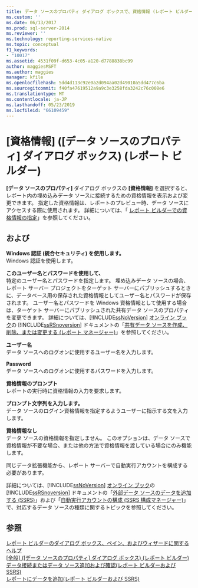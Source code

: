 ```yaml
---
title: データ ソースのプロパティ ダイアログ ボックスで、資格情報 (レポート ビルダー) |Microsoft Docs
ms.custom: ''
ms.date: 06/13/2017
ms.prod: sql-server-2014
ms.reviewer: ''
ms.technology: reporting-services-native
ms.topic: conceptual
f1_keywords:
- "10017"
ms.assetid: 4531f09f-d653-4c05-a120-d7788838bc99
author: maggiesMSFT
ms.author: maggies
manager: kfile
ms.openlocfilehash: 5dd4d113c92e0a2d094aa02d49010a5dd477c6ba
ms.sourcegitcommit: f40fa47619512a9a9c3e3258fda3242c76c008e6
ms.translationtype: MT
ms.contentlocale: ja-JP
ms.lasthandoff: 05/23/2019
ms.locfileid: "66109459"
---
```

# <a name="data-source-properties-dialog-box-credentials-report-builder"></a>[資格情報] ([データ ソースのプロパティ] ダイアログ ボックス) (レポート ビルダー)
  **[データ ソースのプロパティ]** ダイアログ ボックスの **[資格情報]** を選択すると、レポート内の埋め込みデータ ソースに接続するための資格情報を表示および変更できます。 指定した資格情報は、レポートのプレビュー時、データ ソースにアクセスする際に使用されます。 詳細については、「 [レポート ビルダーでの資格情報の指定](../../2014/reporting-services/specify-credentials-in-report-builder.md)」を参照してください。  
  
## <a name="options"></a>および  
 **Windows 認証 (統合セキュリティ) を使用します。**  
 Windows 認証を使用します。  
  
 **このユーザー名とパスワードを使用して、**  
 特定のユーザー名とパスワードを指定します。 埋め込みデータ ソースの場合、レポート サーバー プロジェクトをターゲット サーバーにパブリッシュするときに、データベース用の保存された資格情報としてユーザー名とパスワードが保存されます。 ユーザー名とパスワードを Windows 資格情報として使用する場合は、ターゲット サーバーにパブリッシュされた共有データ ソースのプロパティを変更できます。 詳細については、[!INCLUDE[ssNoVersion](../includes/ssnoversion-md.md)] [オンライン ブック](https://go.microsoft.com/fwlink/?linkid=121312)の [!INCLUDE[ssRSnoversion](../includes/ssrsnoversion-md.md)] ドキュメントの「[共有データ ソースを作成、削除、または変更する (レポート マネージャー)](../../2014/reporting-services/create-delete-or-modify-a-shared-data-source-report-manager.md)」を参照してください。  
  
 **ユーザー名**  
 データ ソースへのログオンに使用するユーザー名を入力します。  
  
 **Password**  
 データ ソースへのログオンに使用するパスワードを入力します。  
  
 **資格情報のプロンプト**  
 レポートの実行時に資格情報の入力を要求します。  
  
 **プロンプト文字列を入力します。**  
 データ ソースのログイン資格情報を指定するようユーザーに指示する文を入力します。  
  
 **資格情報なし**  
 データ ソースの資格情報を指定しません。 このオプションは、データ ソースで資格情報が不要な場合、または他の方法で資格情報を渡している場合にのみ機能します。  
  
 同じデータ拡張機能から、レポート サーバーで自動実行アカウントを構成する必要があります。  
  
 詳細については、[!INCLUDE[ssNoVersion](../includes/ssnoversion-md.md)] [オンライン ブック](https://go.microsoft.com/fwlink/?linkid=121312)の [!INCLUDE[ssRSnoversion](../includes/ssrsnoversion-md.md)] ドキュメントの「[外部データ ソースのデータを追加する (SSRS)](report-data/add-data-from-external-data-sources-ssrs.md)」および「[自動実行アカウントの構成 (SSRS 構成マネージャー)](install-windows/configure-the-unattended-execution-account-ssrs-configuration-manager.md)」で、対応するデータ ソースの種類に関するトピックを参照してください。  
  
## <a name="see-also"></a>参照  
 [レポート ビルダーのダイアログ ボックス、ペイン、およびウィザードに関するヘルプ](../../2014/reporting-services/report-builder-help-for-dialog-boxes-panes-and-wizards.md)   
 [[全般] ([データ ソースのプロパティ] ダイアログ ボックス) &#40;レポート ビルダー&#41;](../../2014/reporting-services/data-source-properties-dialog-box-general-report-builder.md)   
 [データ接続またはデータ ソース追加および確認&#40;レポート ビルダーおよび SSRS&#41;](report-data/add-and-verify-a-data-connection-report-builder-and-ssrs.md)   
 [レポートにデータを追加&#40;レポート ビルダーおよび SSRS&#41;](report-data/report-datasets-ssrs.md)  
  
  
